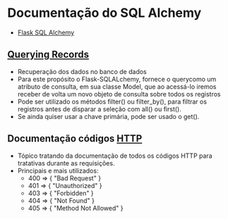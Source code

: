 # Documentação do SQL Alchemy

- [Flask SQL Alchemy](https://flask-sqlalchemy.palletsprojects.com/en/3.1.x/)

## [Querying Records](https://flask-sqlalchemy.palletsprojects.com/en/2.x/queries/#)

- Recuperação dos dados no banco de dados
- Para este propósito o Flask-SQLALchemy, fornece o querycomo um atributo de consulta, em sua classe Model, que ao acessá-lo iremos receber de volta um novo objeto de consulta sobre todos os registros
- Pode ser utilizado os métodos filter() ou filter_by(), para filtrar os registros antes de disparar a seleção com all() ou first().
- Se ainda quiser usar a chave primária, pode ser usado o get().


## Documentação códigos [HTTP](https://developer.mozilla.org/pt-BR/docs/Web/HTTP/Status/400)

- Tópico tratando da documentação de todos os códigos HTTP para tratativas durante as requisições.
- Principais e mais utilizados:
  - 400 => { "Bad Request" }
  - 401 => { "Unauthorized" }
  - 403 => { "Forbidden" }
  - 404 => { "Not Found" }
  - 405 => { "Method Not Allowed" }
  